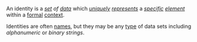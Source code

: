 An identity is a *[set](https://github.com/gcassel/Modular-Organization-Terminology/blob/master/terms/set.md) of [data](https://github.com/gcassel/Modular-Organization-Terminology/blob/master/terms/data.md)* which *[uniquely](https://github.com/gcassel/Modular-Organization-Terminology/blob/master/terms/unique.md) [represents](https://github.com/gcassel/Modular-Organization-Terminology/blob/master/terms/representation.md)* a *[specific](https://github.com/gcassel/Modular-Organization-Terminology/blob/master/terms/identifiable.md) [element](https://github.com/gcassel/Modular-Organization-Terminology/blob/master/terms/element.md)* within a [formal](https://github.com/gcassel/Modular-Organization-Terminology/blob/master/terms/form.md) [context](https://github.com/gcassel/Modular-Organization-Terminology/blob/master/terms/context.md).

Identities are often [names](https://github.com/gcassel/Modular-Organization-Terminology/blob/master/terms/name.md), but they may be any [type](https://github.com/gcassel/Modular-Organization-Terminology/blob/master/terms/type.md) of data sets including *alphanumeric* or *binary* *strings*.  
